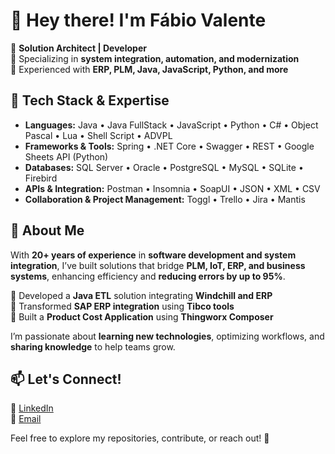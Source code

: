 # 👋 Hey there! I'm Fábio Valente  

🚀 **Solution Architect | Developer**  
🔹 Specializing in **system integration, automation, and modernization**  
🔹 Experienced with **ERP, PLM, Java, JavaScript, Python, and more**  

## 🔧 Tech Stack & Expertise  
- **Languages:** Java • Java FullStack • JavaScript • Python • C# • Object Pascal • Lua • Shell Script • ADVPL  
- **Frameworks & Tools:** Spring • .NET Core • Swagger • REST • Google Sheets API (Python)  
- **Databases:** SQL Server • Oracle • PostgreSQL • MySQL • SQLite • Firebird  
- **APIs & Integration:** Postman • Insomnia • SoapUI • JSON • XML • CSV  
- **Collaboration & Project Management:** Toggl • Trello • Jira • Mantis  

## 🌟 About Me  
With **20+ years of experience** in **software development and system integration**, I’ve built solutions that bridge **PLM, IoT, ERP, and business systems**, enhancing efficiency and **reducing errors by up to 95%**.  

🔹 Developed a **Java ETL** solution integrating **Windchill and ERP**  
🔹 Transformed **SAP ERP integration** using **Tibco tools**  
🔹 Built a **Product Cost Application** using **Thingworx Composer**  

I’m passionate about **learning new technologies**, optimizing workflows, and **sharing knowledge** to help teams grow.  

## 📫 Let's Connect!  
💼 [LinkedIn](https://www.linkedin.com/in/fabiovalente/)  
📧 [Email](mailto:your.email@example.com)  

Feel free to explore my repositories, contribute, or reach out! 🚀
